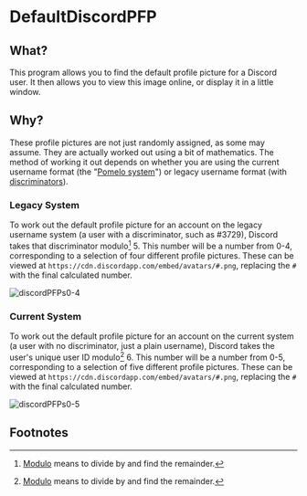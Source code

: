# DefaultDiscordPFP

## What?
This program allows you to find the default profile picture for a Discord user. It then allows you to view this image online, or display it in a little window.

## Why?
These profile pictures are not just randomly assigned, as some may assume. They are actually worked out using a bit of mathematics. The method of working it out depends on whether you are using the current username format (the "[Pomelo system](https://discord.fandom.com/wiki/Pomelo)") or legacy username format (with [discriminators](https://discord.fandom.com/wiki/Discriminator)).

### Legacy System
To work out the default profile picture for an account on the legacy username system (a user with a discriminator, such as #3729), Discord takes that discriminator modulo[^1] 5. This number will be a number from 0-4, corresponding to a selection of four different profile pictures. These can be viewed at ```https://cdn.discordapp.com/embed/avatars/#.png```, replacing the ```#``` with the final calculated number.

![discordPFPs0-4](https://github.com/bigmancallum/DefaultDiscordPFP/assets/47284263/8411604f-c18d-4e86-912e-e52ac7a7acb8)

### Current System
To work out the default profile picture for an account on the current system (a user with no discriminator, just a plain username), Discord takes the user's unique user ID modulo[^1] 6. This number will be a number from 0-5, corresponding to a selection of five different profile pictures. These can be viewed at ```https://cdn.discordapp.com/embed/avatars/#.png```, replacing the ```#``` with the final calculated number.

![discordPFPs0-5](https://github.com/bigmancallum/DefaultDiscordPFP/assets/47284263/58917ec9-3a50-4b43-a3fe-0b0cb0f3a02c)

## Footnotes
[^1]: [Modulo](https://en.wikipedia.org/wiki/Modulo) means to divide by and find the remainder.
